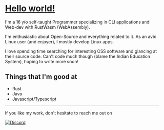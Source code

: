 # [Hello world!](https://helium18.github.io)
I'm a 16 y/o self-taught Programmer specializing in CLI applications and Web-dev with RustWasm (WebAssembly). 

I'm enthusiastic about Open-Source and everything related to it. As an avid Linux user (and enjoyer), I mostly develop Linux apps.

I love spending time searching for interesting OSS software and glancing at their source code. Can't code much though (blame the Indian Education System), hoping to write more soon!

## Things that I'm good at
- Rust
- Java 
- Javascript/Typescript

---
If you like my work, don't hesitate to reach me out on 

[![Discord](https://badgen.net/badge/icon/discord?icon=discord&label&color=5865F2)](https://discord.com/users/853287934924423198) 
